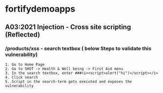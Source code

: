# fortifydemoapps 

## A03:2021 Injection - Cross site scripting (Reflected)

### /products/xss - search textbox ( below Steps to validate this vulnerability)
	1. Go to Home Page
    2. Go to SHOT -> Health & Well being -> First Aid menu
	3. In the search textbox, enter ###<i><script>alert("hi")</script></i>
	4. Click search
	5. Script in the search-term gets executed and exposes the vulnerability
